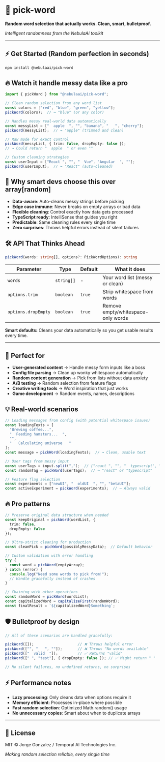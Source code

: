 # 🎯 pick-word

**Random word selection that actually works. Clean, smart, bulletproof.**

*Intelligent randomness from the NebulaAI toolkit*

---

## ⚡ Get Started (Random perfection in seconds)

```bash
npm install @nebulaai/pick-word
```

## 🔥 Watch it handle messy data like a pro

```typescript
import { pickWord } from "@nebulaai/pick-word";

// Clean random selection from any word list
const colors = ["red", "blue", "green", "yellow"];
pickWord(colors);  // → "blue" (or any color)

// Handles messy real-world data automatically
const messyList = ["  apple  ", "", "banana", "   ", "cherry"];
pickWord(messyList);  // → "apple" (trimmed and clean)

// Raw mode for exact control
pickWord(messyList, { trim: false, dropEmpty: false });
// → Could return "  apple  " or even ""

// Custom cleaning strategies
const userInput = ["React ", "", "  Vue", "Angular  ", ""];
pickWord(userInput);  // → "React" (auto-cleaned)
```

## 🚀 Why smart devs choose this over array[random]

- **Data-aware**: Auto-cleans messy strings before picking
- **Edge case immune**: Never breaks on empty arrays or bad data
- **Flexible cleaning**: Control exactly how data gets processed
- **TypeScript ready**: IntelliSense that guides you right
- **Predictable**: Same cleaning rules every single time
- **Zero surprises**: Throws helpful errors instead of silent failures

## 🛠️ API That Thinks Ahead

```typescript
pickWord(words: string[], options?: PickWordOptions): string
```

| Parameter | Type | Default | What it does |
|-----------|------|---------|--------------|
| `words` | `string[]` | - | Your word list (messy or clean) |
| `options.trim` | `boolean` | `true` | Strip whitespace from words |
| `options.dropEmpty` | `boolean` | `true` | Remove empty/whitespace-only words |

**Smart defaults:** Cleans your data automatically so you get usable results every time.

---

## 🎯 Perfect for

- **User-generated content** → Handle messy form inputs like a boss
- **Config file parsing** → Clean up wonky whitespace automatically  
- **Random content generation** → Pick from lists without data anxiety
- **A/B testing** → Random selection from feature flags
- **Creative writing tools** → Word inspiration that just works
- **Game development** → Random events, names, descriptions

## 💡 Real-world scenarios

```typescript
// Loading messages from config (with potential whitespace issues)
const loadingTexts = [
  "Brewing coffee...",
  "  Feeding hamsters...  ",
  "",
  "   Calculating universe   "
];
const message = pickWord(loadingTexts);  // → Clean, usable text

// User tags from messy input  
const userTags = input.split(",");  // ["react ", "", "  typescript", ""]
const randomTag = pickWord(userTags);  // → "react" or "typescript"

// Feature flag selection
const experiments = ["newUI", "  oldUI  ", "", "betaUI"];
const activeExperiment = pickWord(experiments);  // → Always valid
```

## 🔥 Pro patterns

```typescript
// Preserve original data structure when needed
const keepOriginal = pickWord(wordList, { 
  trim: false, 
  dropEmpty: false 
});

// Ultra-strict cleaning for production
const cleanPick = pickWord(possiblyMessyData);  // Default behavior

// Custom validation with error handling
try {
  const word = pickWord(emptyArray);
} catch (error) {
  console.log("Need some words to pick from!");
  // Handle gracefully instead of crashes
}

// Chaining with other operations
const randomWord = pickWord(wordList);
const capitalizedWord = capitalizeFirst(randomWord);
const finalResult = `${capitalizedWord}Something`;
```

## 🛡️ Bulletproof by design

```typescript
// All of these scenarios are handled gracefully:

pickWord([]);                    // ❌ Throws helpful error
pickWord(["", "   ", ""]);       // ❌ Throws "No words available"  
pickWord(["  valid  "]);         // ✅ Returns "valid"
pickWord([" ", "test"], { dropEmpty: false }); // ✅ Might return " "

// No silent failures, no undefined returns, no surprises
```

## ⚡ Performance notes

- **Lazy processing**: Only cleans data when options require it
- **Memory efficient**: Processes in-place where possible  
- **Fast random selection**: Optimized Math.random() usage
- **No unnecessary copies**: Smart about when to duplicate arrays

---

## 📄 License

MIT © Jorge Gonzalez / Temporal AI Technologies Inc.

*Making random selection reliable, every single time*